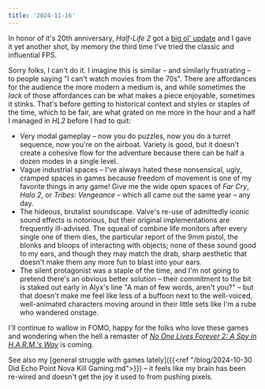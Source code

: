 ```yaml
---
title: '2024-11-16'
---
```

In honor of it's 20th anniversary, *Half-Life 2* got a [big ol' update](https://store.steampowered.com/news/app/220?emclan=103582791433473994&emgid=6633333780228604001) and I gave it yet another shot, by memory the third time I've tried the classic and influential FPS.

Sorry folks, I can't do it. I imagine this is similar – and similarly frustrating – to people saying "I can't watch movies from the 70s". There are affordances for the audience the more modern a medium is, and while sometimes the *lack* of those affordances can be what makes a piece enjoyable, sometimes it stinks. That's before getting to historical context and styles or staples of the time, which to be fair, are what grated on me more in the hour and a half I managed in *HL2* before I had to quit:

- Very modal gameplay – now you do puzzles, now you do a turret sequence, now you're on the airboat. Variety is good, but it doesn't create a cohesive flow for the adventure because there can be half a dozen modes in a single level.
- Vague industrial spaces – I've always hated these nonsensical, ugly, cramped spaces in games because freedom of movement is one of my favorite things in any game! Give me the wide open spaces of *Far Cry*, *Halo 2*, or *Tribes: Vengeance* – which all came out the same year – any day.
- The hideous, brutalist soundscape. Valve's re-use of admittedly iconic sound effects is notorious, but their original implementations are frequently ill-advised. The squeal of combine life monitors after every single one of them dies, the particular report of the 9mm pistol, the blonks and bloops of interacting with objects; none of these sound good to my ears, and though they may match the drab, sharp aesthetic that doesn't make them any more fun to blast into your ears.
- The silent protagonist was a staple of the time, and I'm not going to pretend there's an obvious better solution – their commitment to the bit is staked out early in Alyx's line "A man of few words, aren't you?" – but that doesn't make me feel like less of a buffoon next to the well-voiced, well-animated characters moving around in their little sets like I'm a rube who wandered onstage.

I'll continue to wallow in FOMO, happy for the folks who love these games and wondering when the hell a remaster of *[No One Lives Forever 2: A Spy in H.A.R.M.'s Way](https://en.wikipedia.org/wiki/No_One_Lives_Forever_2:_A_Spy_in_H.A.R.M.%27s_Way)* is coming.

See also my [general struggle with games lately]({{<ref "/blog/2024-10-30 Did Echo Point Nova Kill Gaming.md">}}) – it feels like my brain has been re-wired and doesn't get the joy it used to from pushing pixels.
